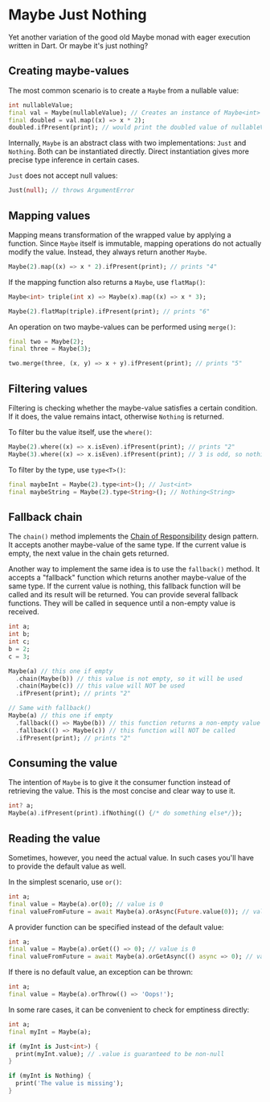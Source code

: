 # Maybe Just Nothing
Yet another variation of the good old Maybe monad with eager execution written in Dart. 
Or maybe it\'s just nothing?

## Creating maybe-values
The most common scenario is to create a `Maybe` from a nullable value:
```dart
int nullableValue;
final val = Maybe(nullableValue); // Creates an instance of Maybe<int>
final doubled = val.map((x) => x * 2);
doubled.ifPresent(print); // would print the doubled value of nullableValue if it's not null
```

Internally, `Maybe` is an abstract class with two implementations: `Just` and `Nothing`. 
Both can be instantiated directly. Direct instantiation gives more precise type inference in certain cases.

`Just` does not accept null values:

```dart
Just(null); // throws ArgumentError
```

## Mapping values
Mapping means transformation of the wrapped value by applying a function. 
Since `Maybe` itself is immutable, mapping operations do not actually modify the value.
Instead, they always return another `Maybe`. 
```dart
Maybe(2).map((x) => x * 2).ifPresent(print); // prints "4"
```

If the mapping function also returns a `Maybe`, use `flatMap()`:
```dart
Maybe<int> triple(int x) => Maybe(x).map((x) => x * 3);

Maybe(2).flatMap(triple).ifPresent(print); // prints "6"
```

An operation on two maybe-values can be performed using `merge()`:
```dart
final two = Maybe(2);
final three = Maybe(3);

two.merge(three, (x, y) => x + y).ifPresent(print); // prints "5"
```

## Filtering values
Filtering is checking whether the maybe-value satisfies a certain condition. If it does, 
the value remains intact, otherwise `Nothing` is returned. 

To filter bu the value itself, use the `where()`: 
```dart
Maybe(2).where((x) => x.isEven).ifPresent(print); // prints "2"
Maybe(3).where((x) => x.isEven).ifPresent(print); // 3 is odd, so nothing happens
```

To filter by the type, use `type<T>()`:
```dart
final maybeInt = Maybe(2).type<int>(); // Just<int>
final maybeString = Maybe(2).type<String>(); // Nothing<String>
```

## Fallback chain
The `chain()` method implements the [Chain of Responsibility] design pattern. It accepts another
maybe-value of the same type. If the current value is empty, the next value in the chain gets returned.

Another way to implement the same idea is to use the `fallback()` method. It accepts a "fallback" 
function which returns another maybe-value of the same type. If the current value is nothing, 
this fallback function will be called and its result will be returned. You can provide several fallback functions. 
They will be called in sequence until a non-empty value is received.


```dart
int a;
int b;
int c;
b = 2;
c = 3;

Maybe(a) // this one if empty
  .chain(Maybe(b)) // this value is not empty, so it will be used
  .chain(Maybe(c)) // this value will NOT be used
  .ifPresent(print); // prints "2"

// Same with fallback()
Maybe(a) // this one if empty
  .fallback(() => Maybe(b)) // this function returns a non-empty value
  .fallback(() => Maybe(c)) // this function will NOT be called
  .ifPresent(print); // prints "2"
```

## Consuming the value
The intention of `Maybe` is to give it the consumer function instead of retrieving the value.
This is the most concise and clear way to use it.
```dart
int? a;
Maybe(a).ifPresent(print).ifNothing(() {/* do something else*/});
```

## Reading the value
Sometimes, however, you need the actual value. In such cases you'll have to provide the default value as well. 

In the simplest scenario, use `or()`:

```dart
int a;
final value = Maybe(a).or(0); // value is 0
final valueFromFuture = await Maybe(a).orAsync(Future.value(0)); // value is 0
```

A provider function can be specified instead of the default value:

```dart
int a;
final value = Maybe(a).orGet(() => 0); // value is 0
final valueFromFuture = await Maybe(a).orGetAsync(() async => 0); // value is 0
```

If there is no default value, an exception can be thrown:

```dart
int a;
final value = Maybe(a).orThrow(() => 'Oops!');
```

In some rare cases, it can be convenient to check for emptiness directly:

```dart
int a;
final myInt = Maybe(a);

if (myInt is Just<int>) {
  print(myInt.value); // .value is guaranteed to be non-null
}

if (myInt is Nothing) {
  print('The value is missing');
}
```

[Chain of Responsibility]: https://refactoring.guru/design-patterns/chain-of-responsibility
